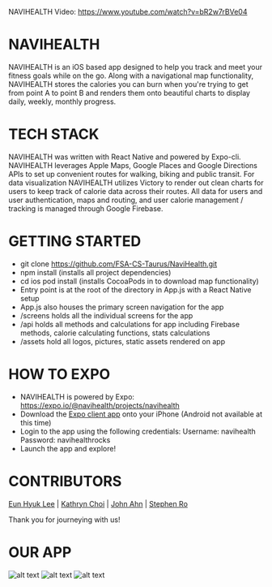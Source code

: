 NAVIHEALTH Video: https://www.youtube.com/watch?v=bR2w7rBVe04 

# NAVIHEALTH
NAVIHEALTH is an iOS based  app designed to help you track and meet your fitness goals while on the go. Along with a navigational map functionality, NAVIHEALTH stores the calories you can burn when you're trying to get from point A to point B and renders them onto beautiful charts to display daily, weekly, monthly progress.

# TECH STACK
NAVIHEALTH was written with React Native and powered by Expo-cli. NAVIHEALTH leverages Apple Maps, Google Places and Google Directions APIs to set up convenient routes for walking, biking and public transit. For data visualization NAVIHEALTH utilizes Victory to render out clean charts for users to keep track of calorie data across their routes. All data for users and user authentication, maps and routing, and user calorie management / tracking is managed through Google Firebase.

# GETTING STARTED
- git clone https://github.com/FSA-CS-Taurus/NaviHealth.git
- npm install (installs all project dependencies)
- cd ios pod install (installs CocoaPods in  to download map functionality)
- Entry point is at the root of the directory in App.js with a React Native setup
- App.js also houses the primary screen navigation for the app
- /screens holds all the individual screens for the app
- /api holds all methods and calculations for app including Firebase methods, calorie calculating functions,  stats calculations
- /assets hold all logos, pictures, static assets rendered on app


# HOW TO EXPO
- NAVIHEALTH is powered by Expo:
https://expo.io/@navihealth/projects/navihealth
- Download the [Expo client app](https://apps.apple.com/us/app/expo-client/id982107779) onto your iPhone (Android not available at this time)
- Login to the app using the following credentials:
Username: navihealth
Password: navihealthrocks
- Launch the app and explore!

# CONTRIBUTORS
[Eun Hyuk Lee](https://www.linkedin.com/in/eunhyuklee/) | [Kathryn Choi](https://www.linkedin.com/in/kathryn-choi/) | [John Ahn](https://www.linkedin.com/in/john-yo-ahn/) | [Stephen Ro](https://www.linkedin.com/in/stephen-ro)

Thank you for journeying with us!

# OUR APP
![alt text](./assets/welcomeScreenshots.jpeg)
![alt text](./assets/mapScreenshots.jpeg)
![alt text](./assets/profileScreenshots.jpeg)

